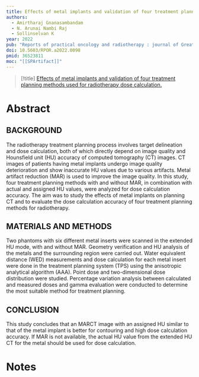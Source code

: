 ```yaml
---
title: Effects of metal implants and validation of four treatment planning methods used for radiotherapy dose calculation.
authors:
  - Amirtharaj Gnanasambandam
  - N. Arunai Nambi Raj
  - Sollinselvan K
year: 2022
pub: "Reports of practical oncology and radiotherapy : journal of Greatpoland Cancer Center in Poznan and Polish Society of Radiation Oncology"
doi: 10.5603/RPOR.a2022.0098
pmid: 36523811
moc: "[[SPArtifact]]"
---
```

>[!title]
[Effects of metal implants and validation of four treatment planning methods used for radiotherapy dose calculation.](https://pubmed.ncbi.nlm.nih.gov/36523811/)

# Abstract
## BACKGROUND
The radiotherapy treatment planning process involves target delineation and dose calculation, both of which directly depend on image quality and Hounsfield unit (HU) accuracy of computed tomography (CT) images. CT images of patients having metal implants undergo image quality deterioration and show inaccurate HU values due to various artifacts. Metal artifact reduction (MAR) is used to improve the image quality. In this study, four treatment planning methods with and without MAR, in combination with actual and assigned HU values, were analyzed for dose calculation accuracy. The aim was to study the effects of metal implants on planning CT and to evaluate the dose calculation accuracy of four treatment planning methods for radiotherapy.

## MATERIALS AND METHODS
Two phantoms with six different metal inserts were scanned in the extended HU mode, with and without MAR. Geometry verification and HU analysis of the metals and the surrounding region were carried out. Water equivalent distance (WED) measurements and dose calculation for each metal insert were done in the treatment planning system (TPS) using the anisotropic analytical algorithm (AAA). Point dose and two-dimensional dose distribution were studied. Percentage variation analysis between calculated and measured doses and gamma evaluation were conducted to determine the most suitable method for treatment planning.

## CONCLUSION
This study concludes that an MARCT image with an assigned HU similar to that of the metal implant is better for contouring and high dose calculation accuracy. If MAR is not available, the actual HU value from the extended HU CT for the metal should be used for dose calculation.

# Notes